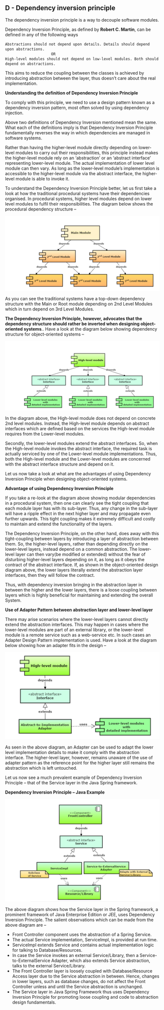 ## D - Dependency inversion principle

The dependency inversion principle is a way to decouple software modules.

Dependency Inversion Principle, as defined by **Robert C. Martin**, can be defined in any of the following ways
                 
    Abstractions should not depend upon details. Details should depend upon abstractions.
                         OR                          
    High-level modules should not depend on low-level modules. Both should depend on abstractions.

This aims to reduce the coupling between the classes is achieved by introducing abstraction between the layer, thus doesn’t care about the real implementation.

**Understanding the definition of Dependency Inversion Principle**

To comply with this principle, we need to use a design pattern known as a dependency inversion pattern, most often solved by using dependency injection.

Above two definitions of Dependency Inversion mentioned mean the same. What each of the definitions imply is that Dependency Inversion Principle fundamentally reverses the way in which dependencies are managed in software systems.

Rather than having the higher-level module directly depending on lower-level modules to carry out their responsibilities, this principle instead makes the higher-level module rely on an ‘abstraction’ or an ‘abstract interface’ representing lower-level module. The actual implementation of lower level module can then vary. As long as the lower-level module’s implementation is accessible to the higher-level module via the abstract interface, the higher-level module is able to invoke it.

To understand the Dependency Inversion Principle better, let us first take a look at how the traditional procedural systems have their dependencies organised. In procedural systems, higher level modules depend on lower level modules to fulfil their responsibilities. The diagram below shows the procedural dependency structure –

![GitHub Logo](/DependencyInversion-Example1.JPG)

As you can see the traditional systems have a top-down dependency structure with the Main or Root module depending on 2nd Level Modules which in turn depend on 3rd Level Modules.

**The Dependency Inversion Principle, however, advocates that the dependency structure should rather be inverted when designing object-oriented systems**.. Have a look at the diagram below showing dependency structure for object-oriented systems –

![GitHub Logo](/DependencyInversion-Example2.JPG)

In the diagram above, the High-level module does not depend on concrete 2nd level modules. Instead, the High-level module depends on abstract interfaces which are defined based on the services the High-level module requires from the Lower-level modules.

Secondly, the lower-level modules extend the abstract interfaces. So, when the High-level module invokes the abstract interface, the required task is actually serviced by one of the Lower-level module implementations. Thus, both the High-level module and the Lower-level modules are concerned with the abstract interface structure and depend on it.

Let us now take a look at what are the advantages of using Dependency Inversion Principle when designing object-oriented systems.

**Advantage of using Dependency Inversion Principle**

If you take a re-look at the diagram above showing modular dependencies in a procedural system, then one can clearly see the tight coupling that each module layer has with its sub-layer. Thus, any change in the sub-layer will have a ripple effect in the next higher layer and may propagate even further upwards. This tight coupling makes it extremely difficult and costly to maintain and extend the functionality of the layers.

The Dependency Inversion Principle, on the other hand, does away with this tight-coupling between layers by introducing a layer of abstraction between them. So, the higher-level layers, rather than depending directly on the lower-level layers, instead depend on a common abstraction. The lower-level layer can then vary(be modified or extended) without the fear of disturbing higher-level layers depending on it, as long as it obeys the contract of the abstract interface. If, as shown in the object-oriented design diagram above, the lower layers literally extend the abstraction layer interfaces, then they will follow the contract.

Thus, with dependency inversion bringing in the abstraction layer in between the higher and the lower layers, there is a loose coupling between layers which is highly beneficial for maintaining and extending the overall System.

**Use of Adapter Pattern between abstraction layer and lower-level layer**

There may arise scenarios where the lower-level layers cannot directly extend the abstraction interfaces. This may happen in cases where the lower-level modules are part of an external library, or the lower-level module is a remote service such as a web-service etc. In such cases an Adapter Design Pattern implementation is used. Have a look at the diagram below showing how an adapter fits in the design –

![GitHub Logo](/DependencyInversion-Example3.JPG)

As seen in the above diagram, an Adapter can be used to adapt the lower level implementation details to make it comply with the abstraction interface. The higher-level layer, however, remains unaware of the use of adapter pattern as the reference point for the higher layer still remains the abstraction which is left untouched.

Let us now see a much prevalent example of Dependency Inversion Principle – that of the Service layer in the Java Spring framework.

**Dependency Inversion Principle – Java Example**

![GitHub Logo](/DependencyInversion-Example4.JPG)

The above diagram shows how the Service layer in the Spring framework, a prominent framework of Java Enterprise Edition or JEE, uses Dependency Inversion Principle. The salient observations which can be made from the above diagram are –

* Front Controller component uses the abstraction of a Spring Service.
* The actual Service implementation, ServiceImpl, is provided at run time.
* ServiceImpl extends Service and contains actual implementation logic for talking to Database/Resources.
* In case the Service invokes an external Service/Library, then a Service-to-ExternalService Adapter, which also extends Service abstraction, talks to the external Service/Library.
* The Front Controller layer is loosely coupled with Database/Resource Access layer due to the Service abstraction in between. Hence, changes in lower layers, such as database changes, do not affect the Front Controller unless and until the Service abstraction is unchanged.
* The Service layer in Java Spring Framework thus uses Dependency Inversion Principle for promoting loose coupling and code to abstraction design fundamentals.
